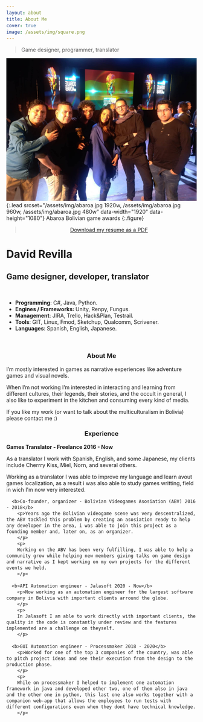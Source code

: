 ```yaml
---
layout: about
title: About Me
cover: true
image: /assets/img/square.png
---
```


> Game designer, programmer, translator

![Screenshot](/assets/img/abaroa.jpg){:.lead srcset="/assets/img/abaroa.jpg 1920w, /assets/img/abaroa.jpg 960w, /assets/img/abaroa.jpg 480w" data-width="1920" data-height="1080"}
Abaroa Bolivian game awards
{:.figure}

> <center><a href="assets/David_Revilla-resume.pdf" target="_blank" class="image fit">Download my resume as a PDF</a></center>

<div class="base">
  <div class="profile">
    <div class="photo">
      <!--<img src="" /> -->
      <i class="fas fa-rocket"></i>
    </div>
    <div class="info">
      <h1 class="name">David Revilla</h1>
      <h2 class="job">Game designer, developer, translator</h2>
    </div>
  </div>
<br>

<ul>
  <li><b id="notice">Programming</b>: C#, Java, Python.</li>
  <li><b id="notice">Engines / Frameworks: </b>Unity, Renpy, Fungus.</li>
  <li><b id="notice">Management</b>: JIRA, Trello, Hack&Plan, Testrail.</li>
  <li><b id="notice">Tools</b>: GIT, Linux, Fmod, Sketchup, Qualcomm, Scrivener.</li>
  <li><b id="notice">Languages</b>: Spanish, English, Japanese.</li>
</ul>
<br>

  <div class="about">
    <center><h3>About Me</h3></center>
      <p>I’m mostly interested in games as narrative experiences like adventure games and visual novels.
      </p>
      <p>
      When I’m not working I’m interested in interacting and learning from different cultures, their legends, their stories, and the occult in general, I also like to experiment in the kitchen and consuming every kind of media.
      </p>
      <p>
      If you like my work (or want to talk about the multiculturalism in Bolivia) please contact me :)
      </p>
  </div>

  <div>
    <center><h3>Experience</h3></center>
      <b>Games Translator - Freelance 2016 - Now</b>
        <p>As a translator I work with Spanish, English, and some Japanese, my clients include Cherrry Kiss, Miel, Norn, and several others.
        </p>
        <p>
        Working as a translator I was able to improve my language and learn avout games localization, as a result i was also able to study games writting, field in wich I'm now very interested.
        </p>

      <b>Co-founder, organizer - Bolivian Videogames Asosiation (ABV) 2016 - 2018</b>
        <p>Years ago the Bolivian videogame scene was very descentralized, the ABV tackled this problem by creating an asosiation ready to help any developer in the area, i was able to join this project as a founding member and, later on, as an organizer.
        </p>
        <p>
        Working on the ABV has been very fulfilling, I was able to help a community grow while helping new members giving talks on game design and narrative as I kept working on my own projects for the different events we held.
        </p>

      <b>API Automation engineer - Jalasoft 2020 - Now</b>
        <p>Now working as an automation engineer for the largest software company in Bolivia with important clients arround the globe.
        </p>
        <p>
        In Jalasoft I am able to work directly with important clients, the quality in the code is constantly under review and the features implemented are a challenge on theyself.
        </p>

      <b>GUI Automation engineer - Processmaker 2018 - 2020</b>
        <p>Worked for one of the top 3 companies of the country, was able to pitch project ideas and see their execution from the design to the production phase.
        </p>
        <p>
        While on processmaker I helped to implement one automation framework in java and developed other two, one of them also in java and the other one in python, this last one also works together with a companion web-app that allows the employees to run tests with different configurations even when they dont have technical knowledge.
        </p>
  </div>

<!-- <script src="assets/resume.js"></script> -->
